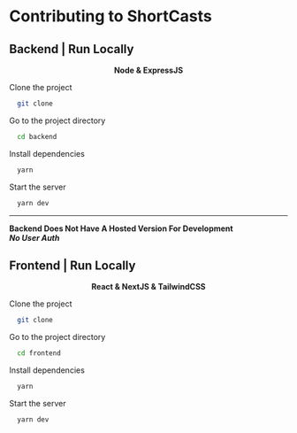 # Contributing to ShortCasts

## Backend | Run Locally

<p align="center">
  <strong>Node & ExpressJS</strong>
</p>

Clone the project

```bash
  git clone
```

Go to the project directory

```bash
  cd backend
```

Install dependencies

```bash
  yarn
```

Start the server

```bash
  yarn dev
```

---

**Backend Does Not Have A Hosted Version For Development** <br />
**_No User Auth_**

## Frontend | Run Locally

<p align="center">
  <strong>React & NextJS & TailwindCSS</strong>
</p>

Clone the project

```bash
  git clone
```

Go to the project directory

```bash
  cd frontend
```

Install dependencies

```bash
  yarn
```

Start the server

```bash
  yarn dev
```
